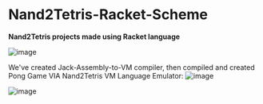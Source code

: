 # Nand2Tetris-Racket-Scheme
**Nand2Tetris projects made using Racket language**


![image](https://github.com/roeygross/Nand2Tetris-Racket-Scheme/assets/128812767/4f061f84-5f71-445b-b9c5-d9aca88fbf83)


We've created Jack-Assembly-to-VM compiler, then compiled and created Pong Game VIA Nand2Tetris VM Language Emulator:
![image](https://github.com/user-attachments/assets/d9393c4b-16a2-476a-a7c0-c8acc9c47fb6)

![image](https://github.com/user-attachments/assets/26d503fd-500b-4f14-b63b-56463a87c218)

